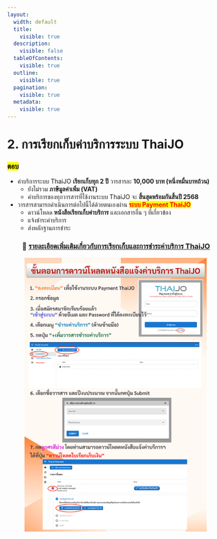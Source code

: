 ```yaml
---
layout:
  width: default
  title:
    visible: true
  description:
    visible: false
  tableOfContents:
    visible: true
  outline:
    visible: true
  pagination:
    visible: true
  metadata:
    visible: true
---
```


# 2. การเรียกเก็บค่าบริการระบบ ThaiJO

### <mark style="color:$success;">**ตอบ**</mark>

* ค่าบริการระบบ ThaiJO **เรียกเก็บทุก 2 ปี** วารสารละ **10,000 บาท (หนึ่งหมื่นบาทถ้วน)**
  * ยังไม่รวม **ภาษีมูลค่าเพิ่ม (VAT)**
  * ค่าบริการของทุกวารสารที่ใช้งานระบบ ThaiJO จะ **สิ้นสุดพร้อมกันสิ้นปี 2568**
* วารสารสามารถดำเนินการต่อไปนี้ได้ด้วยตนเองผ่าน <mark style="color:red;">**ระบบ Payment ThaiJO**</mark>
  * ดาวน์โหลด **หนังสือเรียกเก็บค่าบริการ** และเอกสารอื่น ๆ ที่เกี่ยวข้อง
  * แจ้งชำระค่าบริการ
  * ส่งหลักฐานการชำระ

<h3 align="center">📌 <a href="https://tci-thailand.org/view?slug=service_charge_of_the_thaijo"><strong>รายละเอียดเพิ่มเติมเกี่ยวกับการเรียกเก็บและการชำระค่าบริการ ThaiJO</strong> </a></h3>

<figure><img src=".gitbook/assets/Picture-payment.png" alt=""><figcaption></figcaption></figure>
